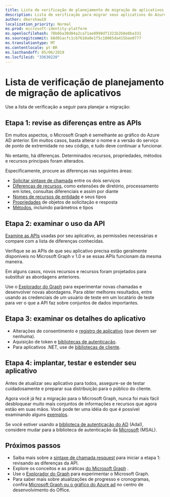 ```yaml
---
title: Lista de verificação de planejamento de migração de aplicativos
description: Lista de verificação para migrar seus aplicativos do Azure AD Graph para o Microsoft Graph
author: dkershaw10
localization_priority: Normal
ms.prod: microsoft-identity-platform
ms.openlocfilehash: 78b6ba30d84a2ca71ae8998df1321b2b8e0ba331
ms.sourcegitcommit: b8d01acfc1cb7610a0e1f5c18065da415bae0777
ms.translationtype: MT
ms.contentlocale: pt-BR
ms.lasthandoff: 05/06/2019
ms.locfileid: "33630220"
---
```

# <a name="app-migration-planning-checklist"></a>Lista de verificação de planejamento de migração de aplicativos

Use a lista de verificação a seguir para planejar a migração:

## <a name="step-1-review-the-differences-between-the-apis"></a>Etapa 1: revise as diferenças entre as APIs

Em muitos aspectos, o Microsoft Graph é semelhante ao gráfico do Azure AD anterior. Em muitos casos, basta alterar o nome e a versão do serviço de ponto de extremidade no seu código, e tudo deve continuar a funcionar.

No entanto, há diferenças. Determinados recursos, propriedades, métodos e recursos principais foram alterados.

Especificamente, procure as diferenças nas seguintes áreas:

- [Solicitar sintaxe de chamada](migrate-azure-ad-graph-request-differences.md) entre os dois serviços
- [Diferenças de recursos](migrate-azure-ad-graph-feature-differences.md), como extensões de diretório, processamento em lotes, consultas diferenciais e assim por diante
- [Nomes de recursos de entidade](migrate-azure-ad-graph-resource-differences.md) e seus tipos
- [Propriedades](migrate-azure-ad-graph-property-differences.md) de objetos de solicitação e resposta
- [Métodos](migrate-azure-ad-graph-method-differences.md), incluindo parâmetros e tipos

## <a name="step-2-examine-api-use"></a>Etapa 2: examinar o uso da API

[Examine as APIs](migrate-azure-ad-graph-audit-api-use.md) usadas por seu aplicativo, as permissões necessárias e compare com a lista de diferenças conhecidas.  

Verifique se as APIs de que seu aplicativo precisa estão geralmente disponíveis no Microsoft Graph v 1.0 e se essas APIs funcionam da mesma maneira.

Em alguns casos, novos recursos e recursos foram projetados para substituir as abordagens anteriores.

Use o [Explorador do Graph](https://aka.ms/ge) para experimentar novas chamadas e desenvolver novas abordagens. Para obter melhores resultados, entre usando as credenciais de um usuário de teste em um locatário de teste para ver o que a API faz sobre conjuntos de dados importantes.

## <a name="step-3-review-app-details"></a>Etapa 3: examinar os detalhes do aplicativo

  - Alterações de consentimento e [registro de aplicativo](migrate-azure-ad-graph-app-registration.md) (que devem ser nenhuma).
  - Aquisição de token e [bibliotecas de autenticação](migrate-azure-ad-graph-authentication-library.md).
  - Para aplicativos .NET, use de [bibliotecas de cliente](migrate-azure-ad-graph-client-libraries.md).

## <a name="step-4-deploy-test-and-extend-your-app"></a>Etapa 4: implantar, testar e estender seu aplicativo

Antes de atualizar seu aplicativo para todos, assegure-se de testar cuidadosamente e preparar sua distribuição para o público do cliente.

Agora você já fez a migração para o Microsoft Graph, nunca foi mais fácil desbloquear muito mais conjuntos de informações e recursos que agora estão em suas mãos. Você pode ter uma idéia do que é possível examinando alguns [exemplos](/graph/examples).

Se você estiver usando a [biblioteca de autenticação do AD](https://docs.microsoft.com/azure/active-directory/develop/active-directory-authentication-libraries) (Adal), considere mudar para a biblioteca de autenticação da [Microsoft](https://docs.microsoft.com/azure/active-directory/develop/reference-v2-libraries) (MSAL).

## <a name="next-steps"></a>Próximos passos

- Saiba mais sobre a [sintaxe de chamada resquest](migrate-azure-ad-graph-request-differences.md) para iniciar a etapa 1: revisando as diferenças da API.
- Explore os conceitos e as práticas [do Microsoft Graph](/graph/overview) .
- Use o [Explorador do Graph](https://aka.ms/ge) para experimentar o Microsoft Graph.
- Para saber mais sobre atualizações de progresso e cronogramas, confira [Microsoft Graph ou o gráfico do Azure ad](https://dev.office.com/blogs/microsoft-graph-or-azure-ad-graph) no centro de desenvolvimento do Office.

